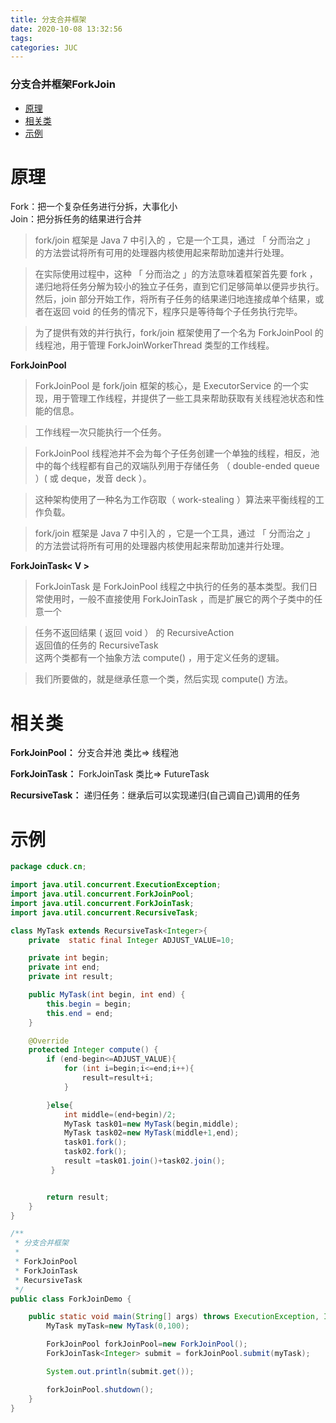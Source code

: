 ```yaml
---
title: 分支合并框架
date: 2020-10-08 13:32:56
tags: 
categories: JUC
---
```


<!--more-->

### 分支合并框架ForkJoin

- [原理](#_2)
- [相关类](#_32)
- [示例](#_39)

# 原理

Fork：把一个复杂任务进行分拆，大事化小  
Join：把分拆任务的结果进行合并

> fork/join 框架是 Java 7 中引入的 ，它是一个工具，通过 「 分而治之 」 的方法尝试将所有可用的处理器内核使用起来帮助加速并行处理。

> 在实际使用过程中，这种 「 分而治之 」的方法意味着框架首先要 fork ，递归地将任务分解为较小的独立子任务，直到它们足够简单以便异步执行。然后，join 部分开始工作，将所有子任务的结果递归地连接成单个结果，或者在返回 void 的任务的情况下，程序只是等待每个子任务执行完毕。

> 为了提供有效的并行执行，fork/join 框架使用了一个名为 ForkJoinPool 的线程池，用于管理 ForkJoinWorkerThread 类型的工作线程。

**ForkJoinPool**

> ForkJoinPool 是 fork/join 框架的核心，是 ExecutorService 的一个实现，用于管理工作线程，并提供了一些工具来帮助获取有关线程池状态和性能的信息。

> 工作线程一次只能执行一个任务。

> ForkJoinPool 线程池并不会为每个子任务创建一个单独的线程，相反，池中的每个线程都有自己的双端队列用于存储任务 （ double-ended queue ）\( 或 deque，发音 deck ）。

> 这种架构使用了一种名为工作窃取（ work-stealing ）算法来平衡线程的工作负载。

> fork/join 框架是 Java 7 中引入的 ，它是一个工具，通过 「 分而治之 」 的方法尝试将所有可用的处理器内核使用起来帮助加速并行处理。

**ForkJoinTask\< V >**

> ForkJoinTask 是 ForkJoinPool 线程之中执行的任务的基本类型。我们日常使用时，一般不直接使用 ForkJoinTask ，而是扩展它的两个子类中的任意一个

> 任务不返回结果 \( 返回 void ） 的 RecursiveAction  
> 返回值的任务的 RecursiveTask  
> 这两个类都有一个抽象方法 compute\(\) ，用于定义任务的逻辑。

> 我们所要做的，就是继承任意一个类，然后实现 compute\(\) 方法。

# 相关类

**ForkJoinPool：** 分支合并池 类比=> 线程池

**ForkJoinTask：** ForkJoinTask 类比=> FutureTask

**RecursiveTask：** 递归任务：继承后可以实现递归\(自己调自己\)调用的任务

# 示例

```java
package cduck.cn;

import java.util.concurrent.ExecutionException;
import java.util.concurrent.ForkJoinPool;
import java.util.concurrent.ForkJoinTask;
import java.util.concurrent.RecursiveTask;

class MyTask extends RecursiveTask<Integer>{
    private  static final Integer ADJUST_VALUE=10;

    private int begin;
    private int end;
    private int result;

    public MyTask(int begin, int end) {
        this.begin = begin;
        this.end = end;
    }

    @Override
    protected Integer compute() {
        if (end-begin<=ADJUST_VALUE){
            for (int i=begin;i<=end;i++){
                result=result+i;
            }

        }else{
            int middle=(end+begin)/2;
            MyTask task01=new MyTask(begin,middle);
            MyTask task02=new MyTask(middle+1,end);
            task01.fork();
            task02.fork();
            result =task01.join()+task02.join();
         }


        return result;
    }
}

/**
 * 分支合并框架
 *
 * ForkJoinPool
 * ForkJoinTask
 * RecursiveTask
 */
public class ForkJoinDemo {

    public static void main(String[] args) throws ExecutionException, InterruptedException {
        MyTask myTask=new MyTask(0,100);

        ForkJoinPool forkJoinPool=new ForkJoinPool();
        ForkJoinTask<Integer> submit = forkJoinPool.submit(myTask);

        System.out.println(submit.get());

        forkJoinPool.shutdown();
    }
}

```